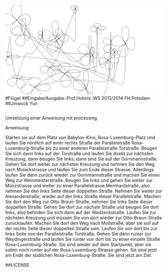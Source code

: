 ![image](screenshot.png)  
#Flügel
##Eingabe/Ausgabe::Prof.Hokins::WS 2013/2014 FH Potsdam
##Jinwook Yun
##
Umsetzung einer Anweisung mit processing

Anweisung:

Starten sie auf dem Platz von Babylon-Kino, Rosa-Luxemburg-Platz und laufen Sie nördlich auf einer rechts Straße der Parallelstraße Rosa-Luxemburg-Straße bis zu einer anderen Parallelstraße Torstraße. Beugen Sie sich dann links auf der Torstraße und laufen Sie direkt zur nächsten Kreuzung, dann beugen Sie links, dann sind Sie auf der Gornmannstraße. Gehen Sie dort weiter zur nächsten Kreuzung und nehmen Sie den Weg nach Mulackstrasse und laufen Sie zum Ende dieser Strasse. Allerdings laufen Sie dann zurück wieder zur Gornmannstraße und machen Sie einen Weg zur Weinmeisterstraße. Beugen Sie links und gehen Sie weiter zur Münzstrasse und weiter zu einer Parallelstrasse Memhardstraße, also nehmen Sie den links Seite dieser doppelten Straße. Nehmen Sie weiter zur Alexanderstraße, wieder auf der links Straße dieser Parallelstraße. Machen Sie dort den Weg zur Otto-Braun-Straße, nehmen Sie links Seite dieser doppelten Straße. Gehen Sie dort zur nächste Straße und beugen Sie dort links, also befinden Sie sich dann auf der Wadzeckstraße. Laufen Sie zur nächsten Kreuzung und müssen Sie von dort wieder zur Otto-Braun-Straße zurücklaufen. Machen Sie dort den Weg nach Mollstraße, aber sie soll auf der rechts Seite dieser doppelten Straße sein. Laufen Sie von dort bis zur links Seite von der Parallelstraße Torstraße. Gehen Sie dann runter zur Weydingerstraße und laufen Sie runter von dort bis zu einer einzeln Straße Rosa-Luxemburg-Straße. Sie sind wieder auf dem Startpunkt, aber sie sollen noch runter auf der Rosa-Luxemburg-Strasse gehen. Sie sind jetzt am Ende der südlichen Rosa-Luxemburg-Straße. Sie sind jetzt am Ziel.

##LICENSE  
